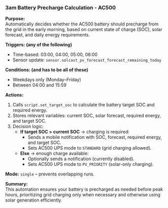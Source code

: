 ### 3am Battery Precharge Calculation - AC500

**Purpose:**  
Automatically decides whether the AC500 battery should precharge from the grid in the early morning, based on current state of charge (SOC), solar forecast, and daily energy requirements.

**Triggers: (any of the following)**  
- Time-based: 03:00, 04:00, 05:00, 06:00  
- Sensor update: `sensor.solcast_pv_forecast_forecast_remaining_today`  

**Conditions: (and has to be all of these)**  
- Weekdays only (Monday–Friday)  
- Between 04:00 and 15:59  

**Actions:**  
1. Calls `script.set_target_soc` to calculate the battery target SOC and required energy.  
2. Stores relevant variables: current SOC, solar forecast, required energy, and target SOC.  
3. Decision logic:
   - **If target SOC > current SOC** → charging is required:
     - Sends a mobile notification with SOC, forecast, required energy, and target SOC.  
     - Sets AC500 UPS mode to `STANDARD` (grid charging allowed).  
   - **Else** → enough charge available:
     - Optionally sends a notification (currently disabled).  
     - Sets AC500 UPS mode to `PV_PRIORITY` (solar-only charging).  

**Mode:** `single` – prevents overlapping runs.

**Summary:**  
This automation ensures your battery is precharged as needed before peak hours, prioritizing grid charging only when necessary and otherwise using solar generation efficiently.
